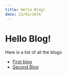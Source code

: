 ```yaml
---
title: Hello Blog!
date: 23/01/1974
---
```


# Hello Blog!

Here is a list of all the blogs

- [First blog](/blog/first-blog)
- [Second Blog](/blog/second-blog)
